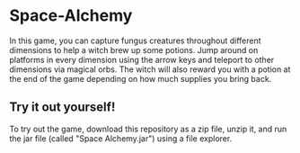 # Space-Alchemy
In this game, you can capture fungus creatures throughout different dimensions to help a witch brew up some potions. Jump around on platforms in every dimension using the arrow keys and teleport to other dimensions via magical orbs. The witch will also reward you with a potion at the end of the game depending on how much supplies you bring back.

## Try it out yourself!
To try out the game, download this repository as a zip file, unzip it, and run the jar file (called "Space Alchemy.jar") using a file explorer.
